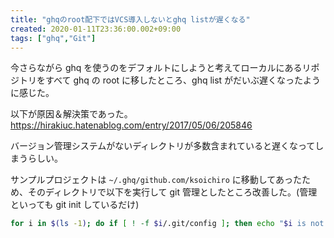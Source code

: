 ```yaml
---
title: "ghqのroot配下ではVCS導入しないとghq listが遅くなる"
created: 2020-01-11T23:36:00.002+09:00
tags: ["ghq","Git"]
---
```

今さらながら ghq を使うのをデフォルトにしようと考えてローカルにあるリポジトリをすべて ghq の root に移したところ、ghq list がだいぶ遅くなったように感じた。

以下が原因＆解決策であった。  
https://hirakiuc.hatenablog.com/entry/2017/05/06/205846

バージョン管理システムがないディレクトリが多数含まれていると遅くなってしまうらしい。

サンプルプロジェクトは `~/.ghq/github.com/ksoichiro` に移動してあったため、そのディレクトリで以下を実行して git 管理としたところ改善した。(管理といっても git init しているだけ)

```sh
for i in $(ls -1); do if [ ! -f $i/.git/config ]; then echo "$i is not in vcs"; pushd $i > /dev/null; git init; popd > /dev/null; fi; done
```

